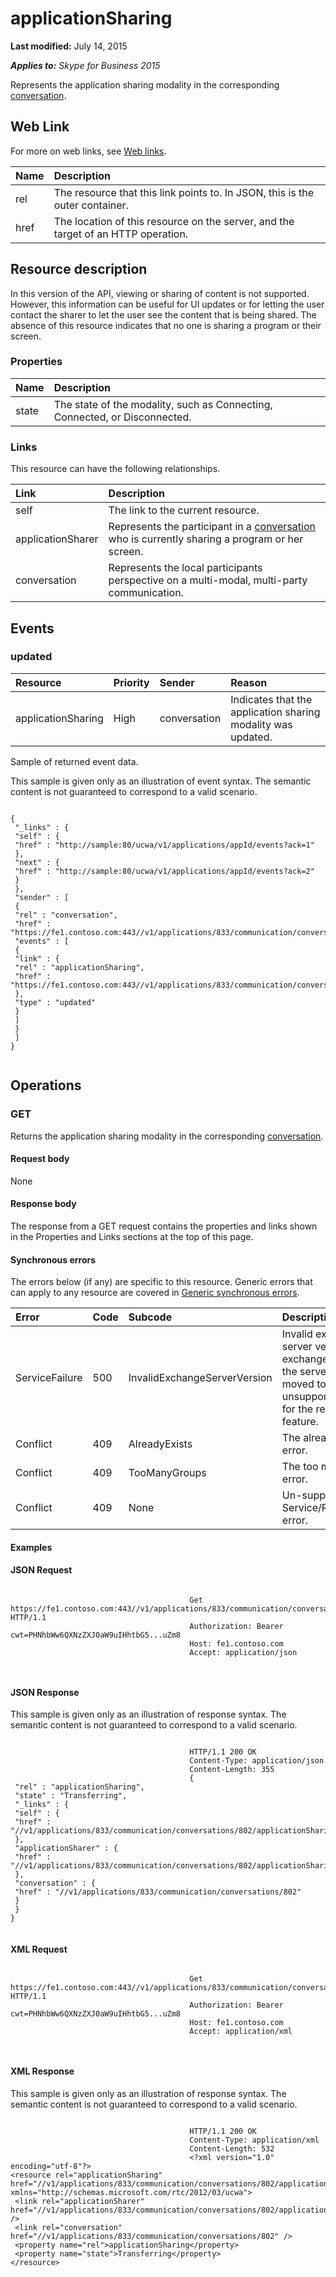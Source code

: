 
# applicationSharing 

 **Last modified:** July 14, 2015

 _**Applies to:** Skype for Business 2015_

Represents the application sharing modality in the corresponding [conversation](conversation_ref.md). 

## Web Link
<a name="sectionSection0"> </a>

For more on web links, see [Web links](WebLinks.md).



|**Name**|**Description**|
|:-----|:-----|
|rel|The resource that this link points to. In JSON, this is the outer container.|
|href|The location of this resource on the server, and the target of an HTTP operation.|

## Resource description
<a name="sectionSection1"> </a>

In this version of the API, viewing or sharing of content is not supported. However, this information can be useful for UI updates or for letting the user contact the sharer to let the user see the content that is being shared. The absence of this resource indicates that no one is sharing a program or their screen. 


### Properties





|**Name**|**Description**|
|:-----|:-----|
|state|The state of the modality, such as Connecting, Connected, or Disconnected.|

### Links

This resource can have the following relationships.



|**Link**|**Description**|
|:-----|:-----|
|self|The link to the current resource.|
|applicationSharer|Represents the participant in a [conversation](conversation_ref.md) who is currently sharing a program or her screen.|
|conversation|Represents the local participants perspective on a multi-modal, multi-party communication.|

## Events
<a name="sectionSection2"> </a>




### updated





|**Resource**|**Priority**|**Sender**|**Reason**|
|:-----|:-----|:-----|:-----|
|applicationSharing|High|conversation|Indicates that the application sharing modality was updated.|
Sample of returned event data.

This sample is given only as an illustration of event syntax. The semantic content is not guaranteed to correspond to a valid scenario.




```

{
 "_links" : {
 "self" : {
 "href" : "http://sample:80/ucwa/v1/applications/appId/events?ack=1"
 },
 "next" : {
 "href" : "http://sample:80/ucwa/v1/applications/appId/events?ack=2"
 }
 },
 "sender" : [
 {
 "rel" : "conversation",
 "href" : "https://fe1.contoso.com:443//v1/applications/833/communication/conversations/802",
 "events" : [
 {
 "link" : {
 "rel" : "applicationSharing",
 "href" : "https://fe1.contoso.com:443//v1/applications/833/communication/conversations/802/applicationSharing"
 },
 "type" : "updated"
 }
 ]
 }
 ]
}
					
```


## Operations
<a name="sectionSection3"> </a>




### GET

Returns the application sharing modality in the corresponding [conversation](conversation_ref.md).


#### Request body

None


#### Response body

The response from a GET request contains the properties and links shown in the Properties and Links sections at the top of this page.


#### Synchronous errors

The errors below (if any) are specific to this resource. Generic errors that can apply to any resource are covered in [Generic synchronous errors](GenericSynchronousErrors.md).



|**Error**|**Code**|**Subcode**|**Description**|
|:-----|:-----|:-----|:-----|
|ServiceFailure|500|InvalidExchangeServerVersion|Invalid exchange server version.The exchange mailbox of the server might have moved to an unsupported version for the required feature.|
|Conflict|409|AlreadyExists|The already exists error.|
|Conflict|409|TooManyGroups|The too many groups error.|
|Conflict|409|None|Un-supported Service/Resource/API error.|

#### Examples




#### JSON Request


```

										Get https://fe1.contoso.com:443//v1/applications/833/communication/conversations/802/applicationSharing HTTP/1.1
										Authorization: Bearer cwt=PHNhbWw6QXNzZXJ0aW9uIHhtbG5...uZm8
										Host: fe1.contoso.com
										Accept: application/json
										
									
```


#### JSON Response

This sample is given only as an illustration of response syntax. The semantic content is not guaranteed to correspond to a valid scenario.


```

										HTTP/1.1 200 OK
										Content-Type: application/json
										Content-Length: 355
										{
 "rel" : "applicationSharing",
 "state" : "Transferring",
 "_links" : {
 "self" : {
 "href" : "//v1/applications/833/communication/conversations/802/applicationSharing"
 },
 "applicationSharer" : {
 "href" : "//v1/applications/833/communication/conversations/802/applicationSharing/applicationSharer"
 },
 "conversation" : {
 "href" : "//v1/applications/833/communication/conversations/802"
 }
 }
}
									
```


#### XML Request


```

										Get https://fe1.contoso.com:443//v1/applications/833/communication/conversations/802/applicationSharing HTTP/1.1
										Authorization: Bearer cwt=PHNhbWw6QXNzZXJ0aW9uIHhtbG5...uZm8
										Host: fe1.contoso.com
										Accept: application/xml
										
									
```


#### XML Response

This sample is given only as an illustration of response syntax. The semantic content is not guaranteed to correspond to a valid scenario.


```

										HTTP/1.1 200 OK
										Content-Type: application/xml
										Content-Length: 532
										<?xml version="1.0" encoding="utf-8"?>
<resource rel="applicationSharing" href="//v1/applications/833/communication/conversations/802/applicationSharing" xmlns="http://schemas.microsoft.com/rtc/2012/03/ucwa">
 <link rel="applicationSharer" href="//v1/applications/833/communication/conversations/802/applicationSharing/applicationSharer" />
 <link rel="conversation" href="//v1/applications/833/communication/conversations/802" />
 <property name="rel">applicationSharing</property>
 <property name="state">Transferring</property>
</resource>
									
```

